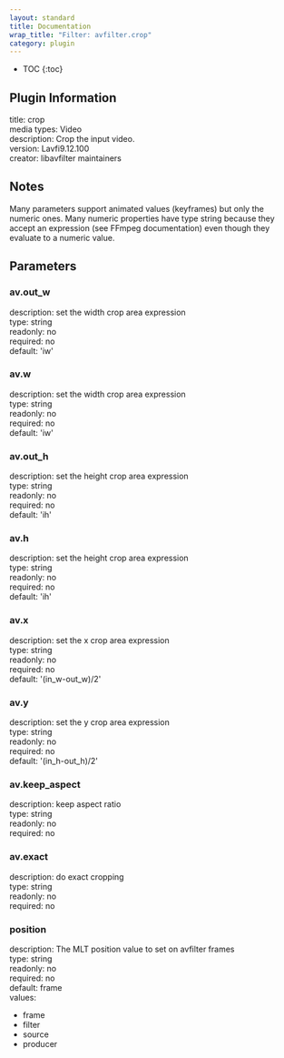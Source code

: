 ```yaml
---
layout: standard
title: Documentation
wrap_title: "Filter: avfilter.crop"
category: plugin
---
```

* TOC
{:toc}

## Plugin Information

title: crop  
media types:
Video  
description: Crop the input video.  
version: Lavfi9.12.100  
creator: libavfilter maintainers  

## Notes

Many parameters support animated values (keyframes) but only the numeric ones. Many numeric properties have type string because they accept an expression (see FFmpeg documentation) even though they evaluate to a numeric value.

## Parameters

### av.out_w

  
description:
set the width crop area expression  
type: string  
readonly: no  
required: no  
default: 'iw'  

### av.w

  
description:
set the width crop area expression  
type: string  
readonly: no  
required: no  
default: 'iw'  

### av.out_h

  
description:
set the height crop area expression  
type: string  
readonly: no  
required: no  
default: 'ih'  

### av.h

  
description:
set the height crop area expression  
type: string  
readonly: no  
required: no  
default: 'ih'  

### av.x

  
description:
set the x crop area expression  
type: string  
readonly: no  
required: no  
default: '(in_w-out_w)/2'  

### av.y

  
description:
set the y crop area expression  
type: string  
readonly: no  
required: no  
default: '(in_h-out_h)/2'  

### av.keep_aspect

  
description:
keep aspect ratio  
type: string  
readonly: no  
required: no  

### av.exact

  
description:
do exact cropping  
type: string  
readonly: no  
required: no  

### position

  
description:
The MLT position value to set on avfilter frames  
type: string  
readonly: no  
required: no  
default: frame  
values:  

* frame
* filter
* source
* producer

